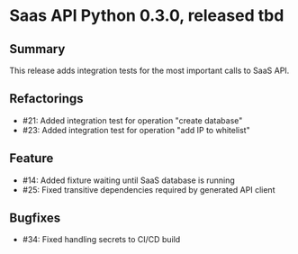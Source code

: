 # Saas API Python 0.3.0, released tbd

## Summary

This release adds integration tests for the most important calls to SaaS API.

## Refactorings

* #21: Added integration test for operation "create database"
* #23: Added integration test for operation "add IP to whitelist"

## Feature

* #14: Added fixture waiting until SaaS database is running
* #25: Fixed transitive dependencies required by generated API client

## Bugfixes

* #34: Fixed handling secrets to CI/CD build
